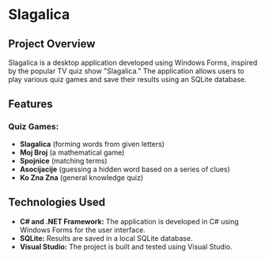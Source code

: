 # Slagalica

## Project Overview
Slagalica is a desktop application developed using Windows Forms, inspired by the popular TV quiz show "Slagalica." The application allows users to play various quiz games and save their results using an SQLite database.

## Features
### Quiz Games:
- **Slagalica** (forming words from given letters)
- **Moj Broj** (a mathematical game)
- **Spojnice** (matching terms)
- **Asocijacije** (guessing a hidden word based on a series of clues)
- **Ko Zna Zna** (general knowledge quiz)

## Technologies Used
- **C# and .NET Framework:** The application is developed in C# using Windows Forms for the user interface.
- **SQLite:** Results are saved in a local SQLite database.
- **Visual Studio:** The project is built and tested using Visual Studio.
